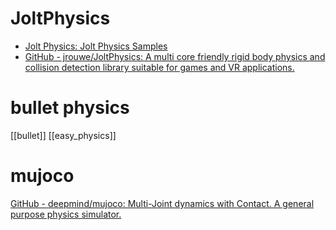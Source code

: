 # JoltPhysics
- [Jolt Physics: Jolt Physics Samples](https://jrouwe.github.io/JoltPhysics/md__docs__samples.html)
- [GitHub - jrouwe/JoltPhysics: A multi core friendly rigid body physics and collision detection library suitable for games and VR applications.](https://github.com/jrouwe/JoltPhysics)

# bullet physics
[[bullet]]
[[easy_physics]]

# mujoco
[GitHub - deepmind/mujoco: Multi-Joint dynamics with Contact. A general purpose physics simulator.](https://github.com/deepmind/mujoco)
